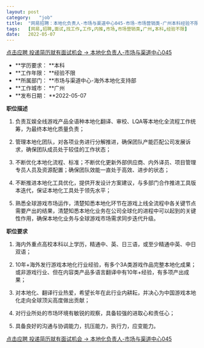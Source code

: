 ```yaml
---
layout:	post
category:	"job"
title:	"网易招聘：本地化负责人-市场与渠道中心045-市场-市场营销类-广州本科经验不限"
tags:	[网易,招聘,面试,找工作,工作,内推,市场,市场营销类,广州,本科,经验不限]
date:	2022-05-07
---
```


[点击应聘 投递简历就有面试机会 ->  本地化负责人-市场与渠道中心045](http://mobile.bole.netease.com/bole/boleDetail?id=39878&employeeId=346f03c3cda5f04c&key=all)



- **学历要求： **本科
- **工作年限： **经验不限
- **所属部门： **市场与渠道中心-海外本地化支持部
- **工作城市： **广州
- **发布日期： **2022-05-07



**职位描述**

1. 负责互娱全线游戏产品全语种本地化翻译、审校、LQA等本地化全流程工作统筹，为最终本地化质量负责；

2. 管理本地化团队，对各项业务进行分解推进，确保团队产能匹配公司发展诉求，确保团队成员处于较佳的工作状态；

3. 不断优化本地化流程、标准；不断优化更新外部供应商、内外译员、项目管理专员人员及资源配置；确保团队效能一直处于高效、进步的状态；

4. 不断推进本地化工具优化，提供开发设计方案建议，与多部门合作推进工具版本迭代，保证本地化工具处于领先水平；

5. 熟悉全球游戏市场运作，清楚知悉本地化环节在游戏上线全流程中各关键节点需要产出的结果，清楚知悉本地化业务在公司全球化的进程中可以起到的关键性作用，确保本地化业务与全球游戏市场需求同步迭代升级。





**职位要求**

1. 海内外重点高校本科以上学历，精通中、英、日三语，或至少精通中英、中日双语；

2. 10年+海外发行游戏本地化行业经验，有多个3A类游戏作品完整本地化成果；或非游戏行业、但在内容类产品多语言翻译中有10年+经验，有多项产出成果；

3. 对本地化、翻译行业热爱，希望长年在此行业内耕耘，并决心为中国游戏本地化走向全球顶尖高度做出贡献；

4. 对行业所处的市场环境有敏锐的观察，具备较强的进取心和责任心；

5. 具备良好的沟通与协调能力，抗压能力，执行力，应变能力。





[点击应聘 投递简历就有面试机会 ->  本地化负责人-市场与渠道中心045](http://mobile.bole.netease.com/bole/boleDetail?id=39878&employeeId=346f03c3cda5f04c&key=all)